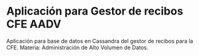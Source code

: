 # Aplicación para Gestor de recibos CFE AADV

Aplicación para base de datos en Cassandra del gestor de recibos para la CFE.
Materia: Administración de Alto Volumen de Datos.